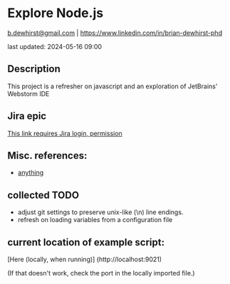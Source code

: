 # Explore Node.js
b.dewhirst@gmail.com | https://www.linkedin.com/in/brian-dewhirst-phd

last updated:  2024-05-16 09:00

## Description

This project is a refresher on javascript and an exploration of JetBrains' Webstorm IDE

## Jira epic

[This link requires Jira login, permission](https://b-dewhirst-phd.atlassian.net/browse/JS24-2)

## Misc. references:
* [anything](www.something.com)

## collected TODO
* adjust git settings to preserve unix-like (\\n) line endings.
* refresh on loading variables from a configuration file

## current location of example script:

[Here (locally, when running)] (http://localhost:9021)

(If that doesn't work, check the port in the locally imported file.)